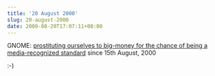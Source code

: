 ```yaml
---
title: '20 August 2000'
slug: 20-august-2000
date: 2000-08-20T17:07:11+08:00
---
```


GNOME: [prostituting
ourselves to big-money for the chance of being a
media-recognized
standard](http://slashdot.org/article.pl?sid=00/08/18/133219&mode=nocomment)
since 15th August, 2000

:-)
